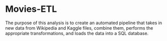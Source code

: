# Movies-ETL

The purpose of this analysis is to create an automated pipeline that takes in new data from Wikipedia and Kaggle files, combine them, performs the appropriate transformations, and loads the data into a SQL database. 
